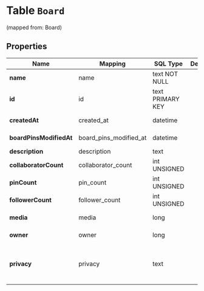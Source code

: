 
# Table `Board`
(mapped from: Board)

## Properties
Name | Mapping | SQL Type | Default | Type | Description | Notes
---- | ------- | -------- | ------- | ---- | ----------- | -----
**name** | name | text NOT NULL |  | **kotlin.String** |  | 
**id** | id | text PRIMARY KEY |  | **kotlin.String** |  |  [optional] [readonly]
**createdAt** | created_at | datetime |  | [**java.time.LocalDateTime**](java.time.LocalDateTime.md) | Date and time of board creation. |  [optional] [readonly]
**boardPinsModifiedAt** | board_pins_modified_at | datetime |  | [**java.time.LocalDateTime**](java.time.LocalDateTime.md) | Date and time of last board pins modified. |  [optional] [readonly]
**description** | description | text |  | **kotlin.String** |  |  [optional]
**collaboratorCount** | collaborator_count | int UNSIGNED |  | **kotlin.Int** | Count of collaborators on the board. |  [optional] [readonly]
**pinCount** | pin_count | int UNSIGNED |  | **kotlin.Int** | Count of pins on the board. |  [optional] [readonly]
**followerCount** | follower_count | int UNSIGNED |  | **kotlin.Int** | Board follower count. |  [optional] [readonly]
**media** | media | long |  | [**BoardMedia**](BoardMedia.md) |  |  [optional] [foreignkey]
**owner** | owner | long |  | [**BoardOwner**](BoardOwner.md) |  |  [optional] [foreignkey]
**privacy** | privacy | text |  | [**privacy**](#Privacy) | Privacy setting for a board. Learn more about &lt;a href&#x3D;\&quot;https://help.pinterest.com/en/article/secret-boards\&quot;&gt;secret boards&lt;/a&gt; and &lt;a href&#x3D;\&quot;https://help.pinterest.com/en/business/article/protected-boards\&quot;&gt;protected boards&lt;/a&gt; |  [optional]














